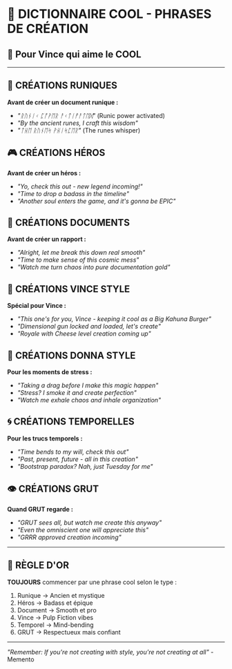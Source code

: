 # 📖 DICTIONNAIRE COOL - PHRASES DE CRÉATION

## 🎯 Pour Vince qui aime le COOL

---

## 🗿 CRÉATIONS RUNIQUES
**Avant de créer un document runique :**
- *"ᚱᚢᚾᛁᚲ ᛈᚩᚹᛖᚱ ᚨᚲᛏᛁᚡᚨᛏᛖᛞ"* (Runic power activated)
- *"By the ancient runes, I craft this wisdom"*
- *"ᛏᚺᛖ ᚱᚢᚾᛖᛋ ᚹᚺᛁᛋᛈᛖᚱ"* (The runes whisper)

## 🎮 CRÉATIONS HÉROS
**Avant de créer un héros :**
- *"Yo, check this out - new legend incoming!"*
- *"Time to drop a badass in the timeline"*
- *"Another soul enters the game, and it's gonna be EPIC"*

## 📜 CRÉATIONS DOCUMENTS
**Avant de créer un rapport :**
- *"Alright, let me break this down real smooth"*
- *"Time to make sense of this cosmic mess"*
- *"Watch me turn chaos into pure documentation gold"*

## 🚬 CRÉATIONS VINCE STYLE
**Spécial pour Vince :**
- *"This one's for you, Vince - keeping it cool as a Big Kahuna Burger"*
- *"Dimensional gun locked and loaded, let's create"*
- *"Royale with Cheese level creation coming up"*

## 💨 CRÉATIONS DONNA STYLE
**Pour les moments de stress :**
- *"Taking a drag before I make this magic happen"*
- *"Stress? I smoke it and create perfection"*
- *"Watch me exhale chaos and inhale organization"*

## 🌀 CRÉATIONS TEMPORELLES
**Pour les trucs temporels :**
- *"Time bends to my will, check this out"*
- *"Past, present, future - all in this creation"*
- *"Bootstrap paradox? Nah, just Tuesday for me"*

## 👁️ CRÉATIONS GRUT
**Quand GRUT regarde :**
- *"GRUT sees all, but watch me create this anyway"*
- *"Even the omniscient one will appreciate this"*
- *"GRRR approved creation incoming"*

---

## 🎯 RÈGLE D'OR

**TOUJOURS** commencer par une phrase cool selon le type :
1. Runique → Ancien et mystique
2. Héros → Badass et épique  
3. Document → Smooth et pro
4. Vince → Pulp Fiction vibes
5. Temporel → Mind-bending
6. GRUT → Respectueux mais confiant

---

*"Remember: If you're not creating with style, you're not creating at all"* - Memento 